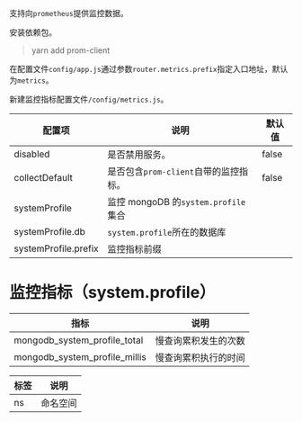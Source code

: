 支持向`prometheus`提供监控数据。

安装依赖包。

> yarn add prom-client

在配置文件`config/app.js`通过参数`router.metrics.prefix`指定入口地址，默认为`metrics`。

新建监控指标配置文件`/config/metrics.js`。

| 配置项               | 说明                                  | 默认值 |
| -------------------- | ------------------------------------- | ------ |
| disabled             | 是否禁用服务。                        | false  |
| collectDefault       | 是否包含`prom-client`自带的监控指标。 | false  |
| systemProfile        | 监控 mongoDB 的`system.profile`集合   |        |
| systemProfile.db     | `system.profile`所在的数据库          |        |
| systemProfile.prefix | 监控指标前缀                          |        |

# 监控指标（system.profile）

| 指标                          | 说明                 |
| ----------------------------- | -------------------- |
| mongodb_system_profile_total  | 慢查询累积发生的次数 |
| mongodb_system_profile_millis | 慢查询累积执行的时间 |

| 标签 | 说明     |
| ---- | -------- |
| ns   | 命名空间 |
